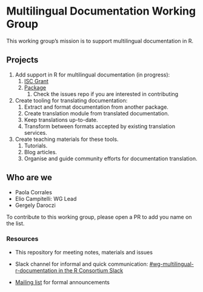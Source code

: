 # Multilingual Documentation Working Group

This working group’s mission is to support multilingual documentation in
R.

## Projects

1.  Add support in R for multilingual documentation (in progress):
    1.  [ISC
        Grant](https://github.com/eliocamp/rhelpi18n-grant-proposal/blob/main/isc-proposal.pdf)
    2.  [Package](https://github.com/eliocamp/rhelpi18n/)
        1.  Check the issues repo if you are interested in contributing
2.  Create tooling for translating documentation:
    1.  Extract and format documentation from another package.
    2.  Create translation module from translated documentation.
    3.  Keep translations up-to-date.
    4.  Transform between formats accepted by existing translation
        services.
3.  Create teaching materials for these tools.
    1.  Tutorials.
    2.  Blog articles.
    3.  Organise and guide community efforts for documentation
        translation.

## Who are we

-   Paola Corrales
-   Elio Campitelli: WG Lead
-   Gergely Daroczi

To contribute to this working group, please open a PR to add you name on
the list.

### Resources

-   This repository for meeting notes, materials and issues

-   Slack channel for informal and quick communication: [#wg-multilingual-r-documentation in the R Consortium Slack](https://rconsortium.slack.com/archives/C075V1SUKT9)

-   [Mailing list](https://lists.r-consortium.org/g/WG-Multilingual-R-doc) for formal announcements
